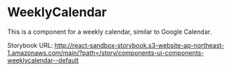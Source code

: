 # WeeklyCalendar

This is a component for a weekly calendar, similar to Google Calendar.

Storybook URL: <http://react-sandbox-storybook.s3-website-ap-northeast-1.amazonaws.com/main/?path=/story/components-ui-components-weeklycalendar--default>
